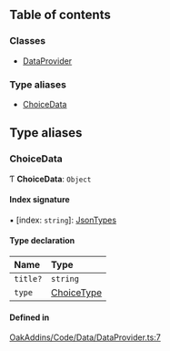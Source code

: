 ## Table of contents

### Classes

- [DataProvider](../wiki/Class-DataProvider)

### Type aliases

- [ChoiceData](../wiki/Module-OakAddins/Code/Data/DataProvider#choicedata)

## Type aliases

### ChoiceData

Ƭ **ChoiceData**: `Object`

#### Index signature

▪ [index: `string`]: [JsonTypes](../wiki/Module-OakAddins/Code/Data/DataParser#jsontypes)

#### Type declaration

| Name | Type |
| :------ | :------ |
| `title?` | `string` |
| `type` | [ChoiceType](../wiki/Module-OakAddins/Code/ChoicesManager/ChoicesManager#choicetype) |

#### Defined in

[OakAddins/Code/Data/DataProvider.ts:7](https://github.com/P0ulpy/Configurateur-OakAddins/blob/af13efb/src/OakAddins/Code/Data/DataProvider.ts#L7)
